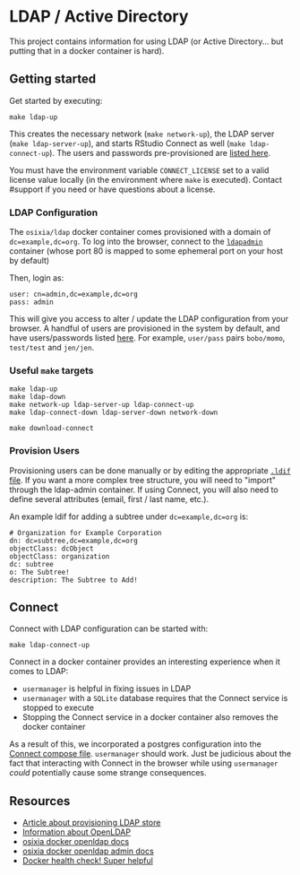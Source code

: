 # LDAP / Active Directory

This project contains information for using LDAP (or Active Directory... but
putting that in a docker container is hard).

## Getting started

Get started by executing:
```
make ldap-up
```

This creates the necessary network (`make network-up`), the LDAP server (`make ldap-server-up`),
and starts RStudio Connect as well (`make ldap-connect-up`). The users and passwords pre-provisioned
are [listed here](./cluster/users).

You must have the environment variable `CONNECT_LICENSE` set to a valid license
value locally (in the environment where `make` is executed). Contact #support
if you need or have questions about a license.

### LDAP Configuration

The `osixia/ldap` docker container comes provisioned with a domain of
`dc=example,dc=org`. To log into the browser, connect to the [`ldapadmin`](./compose/ldap.yml)
container (whose port 80 is mapped to some ephemeral port on your host by default)

Then, login as:

```
user: cn=admin,dc=example,dc=org
pass: admin
```

This will give you access to alter / update the LDAP configuration from your
browser.  A handful of  users are provisioned in the system by default, and
have users/passwords listed [here](./cluster/users). For example, `user/pass` pairs
`bobo/momo`, `test/test` and `jen/jen`.

### Useful `make` targets

```
make ldap-up
make ldap-down
make network-up ldap-server-up ldap-connect-up
make ldap-connect-down ldap-server-down network-down

make download-connect
```

### Provision Users

Provisioning users can be done manually or by editing the appropriate [`.ldif`
file](./cluster/users.ldif).  If you want a more complex tree structure, you
will need to "import" through the ldap-admin container. If using Connect, you
will also need to define several attributes (email, first / last name, etc.).

An example ldif for adding a subtree under `dc=example,dc=org` is:
```
# Organization for Example Corporation
dn: dc=subtree,dc=example,dc=org
objectClass: dcObject
objectClass: organization
dc: subtree 
o: The Subtree!
description: The Subtree to Add!
```

## Connect

Connect with LDAP configuration can be started with:
```
make ldap-connect-up
```

Connect in a docker container provides an interesting experience when it comes
to LDAP:
 - `usermanager` is helpful in fixing issues in LDAP
 - `usermanager` with a `SQLite` database requires that the Connect service is
   stopped to execute
 - Stopping the Connect service in a docker container also removes the docker
   container

As a result of this, we incorporated a postgres configuration into the [Connect
compose file](./compose/ldap-connect.yml). `usermanager` should work. Just be
judicious about the fact that interacting with Connect in the browser while
using `usermanager` _could_ potentially cause some strange consequences.


## Resources

- [Article about provisioning LDAP store](https://www.openldap.org/doc/admin22/dbtools.html)
- [Information about OpenLDAP](http://www.openldap.org/doc/admin24/guide.html)
- [osixia docker openldap docs](https://github.com/osixia/docker-openldap)
- [osixia docker openldap admin docs](https://github.com/osixia/docker-phpLDAPadmin)
- [Docker health check! Super helpful](https://github.com/peter-evans/docker-compose-healthcheck)
